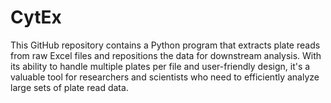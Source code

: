 # CytEx
This GitHub repository contains a Python program that extracts plate reads from raw Excel files and repositions the data for downstream analysis. With its ability to handle multiple plates per file and user-friendly design, it's a valuable tool for researchers and scientists who need to efficiently analyze large sets of plate read data.
